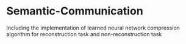 # Semantic-Communication
Including the implementation of learned neural network compression algorithm for reconstruction task and non-reconstruction task
